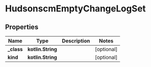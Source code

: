 
# HudsonscmEmptyChangeLogSet

## Properties
Name | Type | Description | Notes
------------ | ------------- | ------------- | -------------
**_class** | **kotlin.String** |  |  [optional]
**kind** | **kotlin.String** |  |  [optional]



